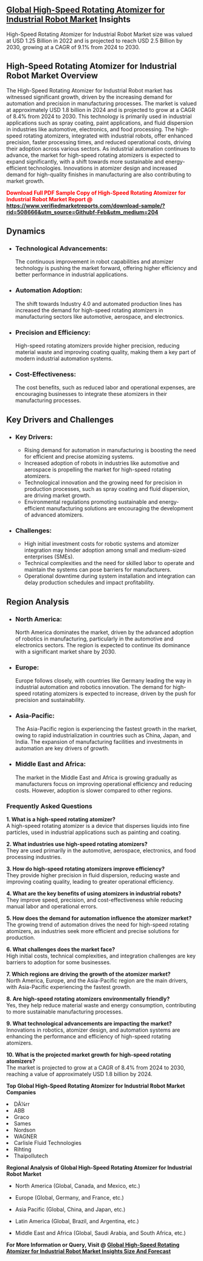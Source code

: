 <h2><a href="https://www.verifiedmarketreports.com/download-sample/?rid=508666&amp;utm_source=Githubf&amp;utm_medium=204" target="_blank">Global High-Speed Rotating Atomizer for Industrial Robot Market</a> Insights</h2><p>High-Speed Rotating Atomizer for Industrial Robot Market size was valued at USD 1.25 Billion in 2022 and is projected to reach USD 2.5 Billion by 2030, growing at a CAGR of 9.1% from 2024 to 2030.</p><p> <h2>High-Speed Rotating Atomizer for Industrial Robot Market Overview</h2> <p>The High-Speed Rotating Atomizer for Industrial Robot market has witnessed significant growth, driven by the increasing demand for automation and precision in manufacturing processes. The market is valued at approximately USD 1.8 billion in 2024 and is projected to grow at a CAGR of 8.4% from 2024 to 2030. This technology is primarily used in industrial applications such as spray coating, paint applications, and fluid dispersion in industries like automotive, electronics, and food processing. The high-speed rotating atomizers, integrated with industrial robots, offer enhanced precision, faster processing times, and reduced operational costs, driving their adoption across various sectors. As industrial automation continues to advance, the market for high-speed rotating atomizers is expected to expand significantly, with a shift towards more sustainable and energy-efficient technologies. Innovations in atomizer design and increased demand for high-quality finishes in manufacturing are also contributing to market growth.</p> <p><strong><p><span class=""><span style="color: #ff0000;"><strong>Download Full PDF Sample Copy of High-Speed Rotating Atomizer for Industrial Robot Market Report</strong> @ </span><a href="https://www.verifiedmarketreports.com/download-sample/?rid=508666&amp;utm_source=Githubf-Feb&amp;utm_medium=204" target="_blank">https://www.verifiedmarketreports.com/download-sample/?rid=508666&amp;utm_source=Githubf-Feb&amp;utm_medium=204</a></span></p></strong></p> <h2>Dynamics</h2> <ul> <li><h3>Technological Advancements:</h3> The continuous improvement in robot capabilities and atomizer technology is pushing the market forward, offering higher efficiency and better performance in industrial applications.</li> <li><h3>Automation Adoption:</h3> The shift towards Industry 4.0 and automated production lines has increased the demand for high-speed rotating atomizers in manufacturing sectors like automotive, aerospace, and electronics.</li> <li><h3>Precision and Efficiency:</h3> High-speed rotating atomizers provide higher precision, reducing material waste and improving coating quality, making them a key part of modern industrial automation systems.</li> <li><h3>Cost-Effectiveness:</h3> The cost benefits, such as reduced labor and operational expenses, are encouraging businesses to integrate these atomizers in their manufacturing processes.</li> </ul> <h2>Key Drivers and Challenges</h2> <ul> <li><h3>Key Drivers:</h3> <ul> <li>Rising demand for automation in manufacturing is boosting the need for efficient and precise atomizing systems.</li> <li>Increased adoption of robots in industries like automotive and aerospace is propelling the market for high-speed rotating atomizers.</li> <li>Technological innovation and the growing need for precision in production processes, such as spray coating and fluid dispersion, are driving market growth.</li> <li>Environmental regulations promoting sustainable and energy-efficient manufacturing solutions are encouraging the development of advanced atomizers.</li> </ul> </li> <li><h3>Challenges:</h3> <ul> <li>High initial investment costs for robotic systems and atomizer integration may hinder adoption among small and medium-sized enterprises (SMEs).</li> <li>Technical complexities and the need for skilled labor to operate and maintain the systems can pose barriers for manufacturers.</li> <li>Operational downtime during system installation and integration can delay production schedules and impact profitability.</li> </ul> </li> </ul> <h2>Region Analysis</h2> <ul> <li><h3>North America:</h3> North America dominates the market, driven by the advanced adoption of robotics in manufacturing, particularly in the automotive and electronics sectors. The region is expected to continue its dominance with a significant market share by 2030.</li> <li><h3>Europe:</h3> Europe follows closely, with countries like Germany leading the way in industrial automation and robotics innovation. The demand for high-speed rotating atomizers is expected to increase, driven by the push for precision and sustainability.</li> <li><h3>Asia-Pacific:</h3> The Asia-Pacific region is experiencing the fastest growth in the market, owing to rapid industrialization in countries such as China, Japan, and India. The expansion of manufacturing facilities and investments in automation are key drivers of growth.</li> <li><h3>Middle East and Africa:</h3> The market in the Middle East and Africa is growing gradually as manufacturers focus on improving operational efficiency and reducing costs. However, adoption is slower compared to other regions.</li> </ul> <h3>Frequently Asked Questions</h3> <p><strong>1. What is a high-speed rotating atomizer?</strong><br> A high-speed rotating atomizer is a device that disperses liquids into fine particles, used in industrial applications such as painting and coating.</p> <p><strong>2. What industries use high-speed rotating atomizers?</strong><br> They are used primarily in the automotive, aerospace, electronics, and food processing industries.</p> <p><strong>3. How do high-speed rotating atomizers improve efficiency?</strong><br> They provide higher precision in fluid dispersion, reducing waste and improving coating quality, leading to greater operational efficiency.</p> <p><strong>4. What are the key benefits of using atomizers in industrial robots?</strong><br> They improve speed, precision, and cost-effectiveness while reducing manual labor and operational errors.</p> <p><strong>5. How does the demand for automation influence the atomizer market?</strong><br> The growing trend of automation drives the need for high-speed rotating atomizers, as industries seek more efficient and precise solutions for production.</p> <p><strong>6. What challenges does the market face?</strong><br> High initial costs, technical complexities, and integration challenges are key barriers to adoption for some businesses.</p> <p><strong>7. Which regions are driving the growth of the atomizer market?</strong><br> North America, Europe, and the Asia-Pacific region are the main drivers, with Asia-Pacific experiencing the fastest growth.</p> <p><strong>8. Are high-speed rotating atomizers environmentally friendly?</strong><br> Yes, they help reduce material waste and energy consumption, contributing to more sustainable manufacturing processes.</p> <p><strong>9. What technological advancements are impacting the market?</strong><br> Innovations in robotics, atomizer design, and automation systems are enhancing the performance and efficiency of high-speed rotating atomizers.</p> <p><strong>10. What is the projected market growth for high-speed rotating atomizers?</strong><br> The market is projected to grow at a CAGR of 8.4% from 2024 to 2030, reaching a value of approximately USD 1.8 billion by 2024.</p> </p><p><strong>Top Global High-Speed Rotating Atomizer for Industrial Robot Market Companies</strong></p><div data-test-id=""><p><li>DÃ¼rr</li><li> ABB</li><li> Graco</li><li> Sames</li><li> Nordson</li><li> WAGNER</li><li> Carlisle Fluid Technologies</li><li> Rihting</li><li> Thaipollutech</li></p><div><strong>Regional Analysis of&nbsp;Global High-Speed Rotating Atomizer for Industrial Robot Market</strong></div><ul><li dir="ltr"><p dir="ltr">North America&nbsp;(Global, Canada, and Mexico, etc.)</p></li><li dir="ltr"><p dir="ltr">Europe (Global, Germany, and France, etc.)</p></li><li dir="ltr"><p dir="ltr">Asia Pacific&nbsp;(Global, China, and Japan, etc.)</p></li><li dir="ltr"><p dir="ltr">Latin America&nbsp;(Global, Brazil, and Argentina, etc.)</p></li><li dir="ltr">Middle East and Africa&nbsp;(Global, Saudi Arabia, and South Africa, etc.)</li></ul><p><strong>For More Information or Query, Visit @&nbsp;</strong><strong><a href="https://www.verifiedmarketreports.com/product/high-speed-rotating-atomizer-for-industrial-robot-market/?utm_source=Githubf&amp;utm_medium=204" target="_blank">Global High-Speed Rotating Atomizer for Industrial Robot Market Insights Size And Forecast</a></strong></p></div>
